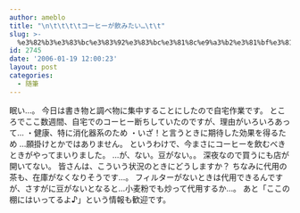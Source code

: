 ```yaml
---
author: ameblo
title: "\n\t\t\t\tコーヒーが飲みたい…\t\t"
slug: >-
  %e3%82%b3%e3%83%bc%e3%83%92%e3%83%bc%e3%81%8c%e9%a3%b2%e3%81%bf%e3%81%9f%e3%81%84
id: 2745
date: '2006-01-19 12:00:23'
layout: post
categories:
  - 随筆
---
```


眠い…。 今日は書き物と調べ物に集中することにしたので自宅作業です。 ところでここ数週間、自宅でのコーヒー断ちしていたのですが、理由がいろいろあって… ・健康、特に消化器系のため ・いざ！と言うときに期待した効果を得るため …願掛けとかではありません。 というわけで、今まさにコーヒーを飲むべきときがやってまいりました。 …が、ない。豆がない。。 深夜なので買うにも店が開いてない。 皆さんは、こういう状況のときにどうしますか？ ちなみに代用の茶も、在庫がなくなりそうです…。 フィルターがないときは代用できるんですが、さすがに豆がないとなると…小麦粉でも炒って代用するか…。 あと「ここの棚にはいってるよ♪」という情報も歓迎です。